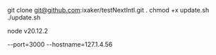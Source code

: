 git clone git@github.com:ixaker/testNextIntl.git . chmod +x update.sh ./update.sh

node v20.12.2

--port=3000 --hostname=127.1.4.56
